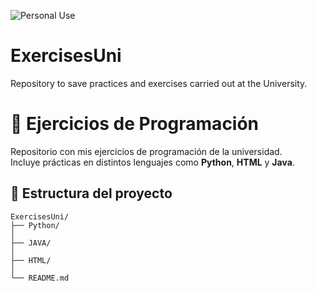 ![Personal Use](https://img.shields.io/badge/Use-Personal-blueviolet)
# ExercisesUni
Repository to save practices and exercises carried out at the University.

# 📘 Ejercicios de Programación

Repositorio con mis ejercicios de programación de la universidad.  
Incluye prácticas en distintos lenguajes como **Python**, **HTML** y **Java**.

## 📂 Estructura del proyecto
```text
ExercisesUni/
├── Python/
│   
├── JAVA/
│   
├── HTML/
│   
└── README.md
